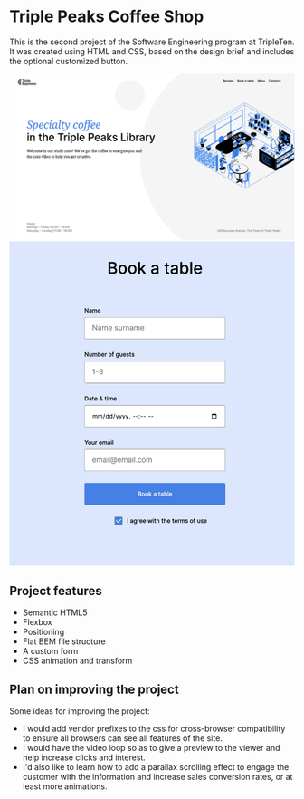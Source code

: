 # Triple Peaks Coffee Shop

This is the second project of the Software Engineering program at TripleTen. It was created using HTML and CSS, based on the design brief and includes the optional customized button.

![A preview of the header](./images/Demo/demo_header.png)
![A preview of the form with the custom button](./images/Demo/demo_form_button.png)

## Project features

- Semantic HTML5
- Flexbox
- Positioning
- Flat BEM file structure
- A custom form
- CSS animation and transform

## Plan on improving the project

Some ideas for improving the project:

- I would add vendor prefixes to the css for cross-browser compatibility to ensure all browsers can see all features of the site.
- I would have the video loop so as to give a preview to the viewer and help increase clicks and interest.
- I'd also like to learn how to add a parallax scrolling effect to engage the customer with the information and increase sales conversion rates, or at least more animations.
